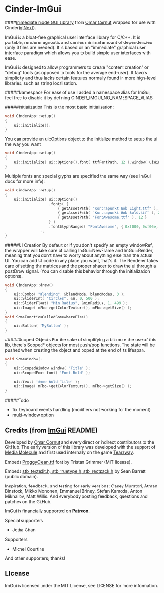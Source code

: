 Cinder-ImGui
===================
####[Immediate mode GUI Library](https://github.com/ocornut/imgui/) from [Omar Cornut](https://github.com/ocornut) wrapped for use with Cinder([glNext](https://github.com/cinder/Cinder/tree/glNext)).

ImGui is a bloat-free graphical user interface library for C/C++. It is portable, renderer agnostic and carries minimal amount of dependencies (only 3 files are needed). It is based on an "immediate" graphical user interface paradigm which allows you to build simple user interfaces with ease.

ImGui is designed to allow programmers to create "content creation" or "debug" tools (as opposed to tools for the average end-user). It favors simplicity and thus lacks certain features normally found in more high-level libraries, such as string localisation.

#####Namespace
For ease of use I added a namespace alias for ImGui, feel free to disable it by defining CINDER_IMGUI_NO_NAMESPACE_ALIAS

#####Initialization
This is the most basic initialization:
```c++
void CinderApp::setup()
{
    ui::initialize();
}
```
You can provide an ui::Options object to the initialize method to setup the ui the way you want:
```c++
void CinderApp::setup()
{
    ui::initialize( ui::Options().font( ttfFontPath, 12 ).window( uiWindow ).frameRounding( 0.0f ) );
}
```
Multiple fonts and special glyphs are specified the same way (see ImGui docs for more info):
```c++
void CinderApp::setup()
{
    ui::initialize( ui::Options()
                    .fonts( {
                        { getAssetPath( "Kontrapunkt Bob Light.ttf" ), 12 },
                        { getAssetPath( "Kontrapunkt Bob Bold.ttf" ), 20 },
                        { getAssetPath( "FontAwesome.ttf" ), 12 }
                    } )
                    .fontGlyphRanges( "FontAwesome", { 0xf000, 0xf06e, 0 } )
                );
}
```

#####UI Creation
By default or if you don't specify an empty windowRef, the wrapper will take care of calling ImGui::NewFrame and ImGui::Render, meaning that you don't have to worry about anything else than the actual UI. You can add UI code in any place you want, that's it. The Renderer takes care of setting the matrices and the proper shader to draw the ui through a postDraw signal. (You can disable this behavior through the initialization options).

```c++
void CinderApp::draw()
{
    ui::Combo( "Blending", &blendMode, blendModes, 3 );
    ui::SliderInt( "Circles", &n, 0, 500 );
    ui::SliderFloat( "Min Radius", &minRadius, 1, 499 );
    ui::Image( mFbo->getColorTexture(), mFbo->getSize() );
}
void SomeFunctionCalledSomewhereElse()
{
    ui::Button( "MyButton" );
}
```

#####Scoped Objects
For the sake of simplifying a bit more the use of this lib, there's Scoped* objects for most push/pop functions. The state will be pushed when creating the object and poped at the end of its lifespan.
```c++
void SomeWindow()
{
    ui::ScopedWindow window( "Title" );
    ui::ScopedFont font( "Font-Bold" );
    
    ui::Text( "Some Bold Title" );
    ui::Image( mFbo->getColorTexture(), mFbo->getSize() );
}
```

#####Todo
* fix keyboard events handling (modifiers not working for the moment)
* multi-window option


Credits (from [ImGui](https://github.com/ocornut/imgui/) README)
-------

Developed by [Omar Cornut](http://www.miracleworld.net) and every direct or indirect contributors to the GitHub. The early version of this library was developed with the support of [Media Molecule](http://www.mediamolecule.com) and first used internally on the game [Tearaway](http://tearaway.mediamolecule.com). 

Embeds [ProggyClean.ttf](http://upperbounds.net) font by Tristan Grimmer (MIT license).

Embeds [stb_textedit.h, stb_truetype.h, stb_rectpack.h](https://github.com/nothings/stb/) by Sean Barrett (public domain).

Inspiration, feedback, and testing for early versions: Casey Muratori, Atman Binstock, Mikko Mononen, Emmanuel Briney, Stefan Kamoda, Anton Mikhailov, Matt Willis. And everybody posting feedback, questions and patches on the GitHub.

ImGui is financially supported on [**Patreon**](http://www.patreon.com/imgui).

Special supporters 
- Jetha Chan

Supporters
- Michel Courtine

And other supporters; thanks!

License
-------

ImGui is licensed under the MIT License, see LICENSE for more information.
